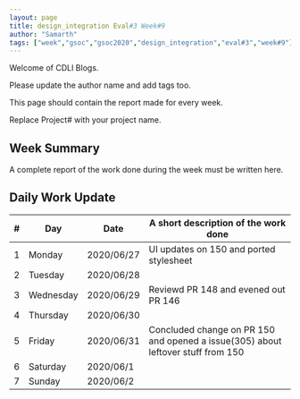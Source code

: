 ```yaml
---
layout: page
title: design_integration Eval#3 Week#9
author: "Samarth"
tags: ["week","gsoc","gsoc2020","design_integration","eval#3","week#9"]
---
```

Welcome of CDLI Blogs.

Please update the author name and add tags too. 

This page should contain the report made for every week.

Replace Project# with your project name.

## Week Summary

A complete report of the work done during the week must be written here. 


## Daily Work Update

|\#|Day|Date|A short description of the work done|  
|---	|---	|---	|---	|  
|1   	| Monday 	|   2020/06/27	|UI updates on 150 and ported stylesheet|  
|2   	| Tuesday  	|   2020/06/28	|   	|  
|3   	| Wednesday  	|  2020/06/29 	|Reviewd PR 148 and evened out PR 146   	|  
|4   	| Thursday  	|   2020/06/30	|   	|  
|5   	| Friday  	|   2020/06/31	| Concluded change on PR 150 and opened a issue(305) about leftover stuff from 150  	|  
|6   	| Saturday  	|   2020/06/1	|   	|  
|7   	| Sunday  	|   2020/06/2	|   	|  

